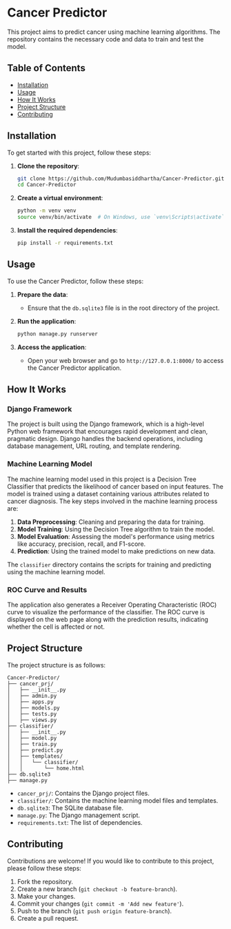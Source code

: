 # Cancer Predictor

This project aims to predict cancer using machine learning algorithms. The repository contains the necessary code and data to train and test the model.

## Table of Contents
- [Installation](#installation)
- [Usage](#usage)
- [How It Works](#how-it-works)
- [Project Structure](#project-structure)
- [Contributing](#contributing)


## Installation

To get started with this project, follow these steps:

1. **Clone the repository**:
   ```bash
   git clone https://github.com/Mudumbasiddhartha/Cancer-Predictor.git
   cd Cancer-Predictor
   ```

2. **Create a virtual environment**:
   ```bash
   python -m venv venv
   source venv/bin/activate  # On Windows, use `venv\Scripts\activate`
   ```

3. **Install the required dependencies**:
   ```bash
   pip install -r requirements.txt
   ```

## Usage

To use the Cancer Predictor, follow these steps:

1. **Prepare the data**:
   - Ensure that the `db.sqlite3` file is in the root directory of the project.

2. **Run the application**:
   ```bash
   python manage.py runserver
   ```

3. **Access the application**:
   - Open your web browser and go to `http://127.0.0.1:8000/` to access the Cancer Predictor application.

## How It Works

### Django Framework

The project is built using the Django framework, which is a high-level Python web framework that encourages rapid development and clean, pragmatic design. Django handles the backend operations, including database management, URL routing, and template rendering.

### Machine Learning Model

The machine learning model used in this project is a Decision Tree Classifier that predicts the likelihood of cancer based on input features. The model is trained using a dataset containing various attributes related to cancer diagnosis. The key steps involved in the machine learning process are:

1. **Data Preprocessing**: Cleaning and preparing the data for training.
2. **Model Training**: Using the Decision Tree algorithm to train the model.
3. **Model Evaluation**: Assessing the model's performance using metrics like accuracy, precision, recall, and F1-score.
4. **Prediction**: Using the trained model to make predictions on new data.

The `classifier` directory contains the scripts for training and predicting using the machine learning model.

### ROC Curve and Results

The application also generates a Receiver Operating Characteristic (ROC) curve to visualize the performance of the classifier. The ROC curve is displayed on the web page along with the prediction results, indicating whether the cell is affected or not.

## Project Structure

The project structure is as follows:

```
Cancer-Predictor/
├── cancer_prj/
│   ├── __init__.py
│   ├── admin.py
│   ├── apps.py
│   ├── models.py
│   ├── tests.py
│   ├── views.py
├── classifier/
│   ├── __init__.py
│   ├── model.py
│   ├── train.py
│   ├── predict.py
│   ├── templates/
│   │   └── classifier/
│   │       └── home.html
├── db.sqlite3
├── manage.py

```

- `cancer_prj/`: Contains the Django project files.
- `classifier/`: Contains the machine learning model files and templates.
- `db.sqlite3`: The SQLite database file.
- `manage.py`: The Django management script.
- `requirements.txt`: The list of dependencies.

## Contributing

Contributions are welcome! If you would like to contribute to this project, please follow these steps:

1. Fork the repository.
2. Create a new branch (`git checkout -b feature-branch`).
3. Make your changes.
4. Commit your changes (`git commit -m 'Add new feature'`).
5. Push to the branch (`git push origin feature-branch`).
6. Create a pull request.

